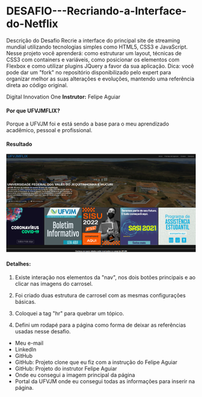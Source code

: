 # DESAFIO---Recriando-a-Interface-do-Netflix
Descrição do Desafio Recrie a interface do principal site de streaming mundial utilizando tecnologias simples como HTML5, CSS3 e JavaScript. Nesse projeto você aprenderá: como estruturar um layout, técnicas de CSS3 com containers e variáveis, como posicionar os elementos com Flexbox e como utilizar plugins JQuery a favor da sua aplicação.  Dica: você pode dar um "fork" no repositório disponibilizado pelo expert para organizar melhor as suas alterações e evoluções, mantendo uma referência direta ao código original.

Digital Innovation One
**Instrutor:** Felipe Aguiar

#### Por que UFVJMFLIX?
Porque a UFVJM foi e está sendo a base para o meu aprendizado acadêmico, pessoal e profissional.

#### Resultado
![Logo do Markdown](img/printTELAPRINCIPAL.png)

#### Detalhes:

1. Existe interação nos elementos da "nav", nos dois botões principais e ao clicar nas imagens do carrosel.

2. Foi criado duas estrutura de carrosel com as mesmas configurações básicas.

3. Coloquei a tag "hr" para quebrar um tópico.

4. Defini um rodapé para a página como forma de deixar as referências usadas nesse desafio.
  - Meu e-mail
  - LinkedIn
  - GitHub
  - GitHub: Projeto clone que eu fiz com a instrução do Felipe Aguiar
  - GitHub: Projeto do instrutor Felipe Aguiar
  - Onde eu consegui a imagem principal da página
  - Portal da UFVJM onde eu consegui todas as informações para inserir na página.